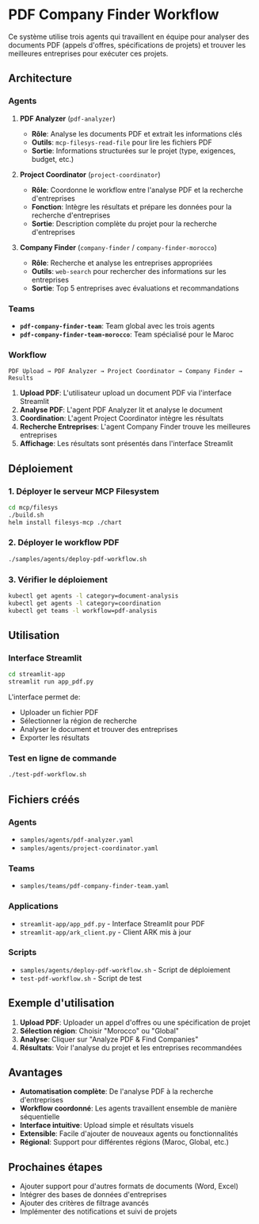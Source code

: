 # PDF Company Finder Workflow

Ce système utilise trois agents qui travaillent en équipe pour analyser des documents PDF (appels d'offres, spécifications de projets) et trouver les meilleures entreprises pour exécuter ces projets.

## Architecture

### Agents

1. **PDF Analyzer** (`pdf-analyzer`)
   - **Rôle**: Analyse les documents PDF et extrait les informations clés
   - **Outils**: `mcp-filesys-read-file` pour lire les fichiers PDF
   - **Sortie**: Informations structurées sur le projet (type, exigences, budget, etc.)

2. **Project Coordinator** (`project-coordinator`)
   - **Rôle**: Coordonne le workflow entre l'analyse PDF et la recherche d'entreprises
   - **Fonction**: Intègre les résultats et prépare les données pour la recherche d'entreprises
   - **Sortie**: Description complète du projet pour la recherche d'entreprises

3. **Company Finder** (`company-finder` / `company-finder-morocco`)
   - **Rôle**: Recherche et analyse les entreprises appropriées
   - **Outils**: `web-search` pour rechercher des informations sur les entreprises
   - **Sortie**: Top 5 entreprises avec évaluations et recommandations

### Teams

- **`pdf-company-finder-team`**: Team global avec les trois agents
- **`pdf-company-finder-team-morocco`**: Team spécialisé pour le Maroc

### Workflow

```
PDF Upload → PDF Analyzer → Project Coordinator → Company Finder → Results
```

1. **Upload PDF**: L'utilisateur upload un document PDF via l'interface Streamlit
2. **Analyse PDF**: L'agent PDF Analyzer lit et analyse le document
3. **Coordination**: L'agent Project Coordinator intègre les résultats
4. **Recherche Entreprises**: L'agent Company Finder trouve les meilleures entreprises
5. **Affichage**: Les résultats sont présentés dans l'interface Streamlit

## Déploiement

### 1. Déployer le serveur MCP Filesystem

```bash
cd mcp/filesys
./build.sh
helm install filesys-mcp ./chart
```

### 2. Déployer le workflow PDF

```bash
./samples/agents/deploy-pdf-workflow.sh
```

### 3. Vérifier le déploiement

```bash
kubectl get agents -l category=document-analysis
kubectl get agents -l category=coordination
kubectl get teams -l workflow=pdf-analysis
```

## Utilisation

### Interface Streamlit

```bash
cd streamlit-app
streamlit run app_pdf.py
```

L'interface permet de:
- Uploader un fichier PDF
- Sélectionner la région de recherche
- Analyser le document et trouver des entreprises
- Exporter les résultats

### Test en ligne de commande

```bash
./test-pdf-workflow.sh
```

## Fichiers créés

### Agents
- `samples/agents/pdf-analyzer.yaml`
- `samples/agents/project-coordinator.yaml`

### Teams
- `samples/teams/pdf-company-finder-team.yaml`

### Applications
- `streamlit-app/app_pdf.py` - Interface Streamlit pour PDF
- `streamlit-app/ark_client.py` - Client ARK mis à jour

### Scripts
- `samples/agents/deploy-pdf-workflow.sh` - Script de déploiement
- `test-pdf-workflow.sh` - Script de test

## Exemple d'utilisation

1. **Upload PDF**: Uploader un appel d'offres ou une spécification de projet
2. **Sélection région**: Choisir "Morocco" ou "Global"
3. **Analyse**: Cliquer sur "Analyze PDF & Find Companies"
4. **Résultats**: Voir l'analyse du projet et les entreprises recommandées

## Avantages

- **Automatisation complète**: De l'analyse PDF à la recherche d'entreprises
- **Workflow coordonné**: Les agents travaillent ensemble de manière séquentielle
- **Interface intuitive**: Upload simple et résultats visuels
- **Extensible**: Facile d'ajouter de nouveaux agents ou fonctionnalités
- **Régional**: Support pour différentes régions (Maroc, Global, etc.)

## Prochaines étapes

- Ajouter support pour d'autres formats de documents (Word, Excel)
- Intégrer des bases de données d'entreprises
- Ajouter des critères de filtrage avancés
- Implémenter des notifications et suivi de projets
